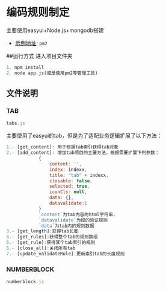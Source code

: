 

# 编码规则制定

主要使用easyui+Node.js+mongodb搭建
- [示例地址](http://114.215.239.151:3000): `pm2`

##运行方式
进入项目文件夹
```javascript
1. npm install
2. node app.js(或是使用pm2等管理工具)
```

## 文件说明
### TAB
```js
tabs.js
```
主要使用了easyui的tab，但是为了适配业务逻辑扩展了以下方法：
```js
1.- [get_content]: 用于根据tab索引获得tab对象
2.- [add_content]: 增加tab项目的主要方法，根据需要扩展下列参数：
			{	
				content: '',
				index: indexx,
				title: "tab" + indexx,
				closable: false,
				selected: true,
				iconCls: null,
				data: {},
				datavalidate:1
			}
			`content`为tab内容的html字符串，
			`datavalidate`为段的验证规则
			`data`为tab内的规则数据
3.- [get_length]:获得tab长度
4.- [get_rules]:获得整个tab的规则数组
5.- [get_rule]:获得某个tab索引的规则
6.- [close_all]:关闭所有tab
7.- [update_validateRule]:更新索引tab的长度规则
```
### NUMBERBLOCK
```js
numberblock.js
```

